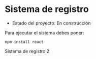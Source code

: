 <h1> Sistema de registro </h1>

- Estado del proyecto: En construcción

Para ejecutar el sistema debes poner:

```npm install react```

Sistema de registro 2
